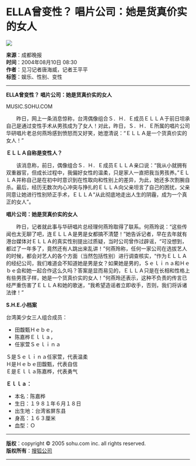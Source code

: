 # ELLA曾变性？ 唱片公司：她是货真价实的女人

![](http://images.sohu.com/uiue/sohu_logo/2005/sohu_logo2.gif)

**来源**：成都晚报  
**时间**：2004年08月10日 08:30  
**作者**：见习记者唐海威，记者王平平  
**标签**：娱乐、性别、变性  

---

**ELLA曾变性？ 唱片公司：她是货真价实的女人**  

MUSIC.SOHU.COM  

　　昨日，网上一条消息惊称，台湾偶像组合Ｓ．Ｈ．Ｅ成员ＥＬＬＡ于前日坦承自己是通过变性手术从男孩成为了女人！对此，昨日，Ｓ．Ｈ．Ｅ所属的唱片公司华研唱片老总何燕玲感到愤怒而又好笑，她澄清说：“ＥＬＬＡ是一个货真价实的女人！”

**ＥＬＬＡ自称是变性人？**  

　　该消息称，前日，偶像组合Ｓ．Ｈ．Ｅ成员ＥＬＬＡ亲口说：“我从小就拥有双重器官，但成长过程中，我偏好女性的温柔，只是家人一直把我当男孩养。”ＥＬＬＡ并称自己是在初中时意识到在性取向和性别上的差异，为此，她还多次割腕自杀。最后，经历无数次内心冲突与挣扎的ＥＬＬＡ向父亲坦言了自己的困扰，父亲同意让她进行性别矫正手术，ＥＬＬＡ“从此彻底地走出人生的阴霾，成为一个真正的女人”。

**唱片公司：她是货真价实的女人**  

　　昨日，记者就此事与华研唱片总经理何燕玲取得了联系。何燕玲说：“这些传闻也太无聊了吧，连ＥＬＬＡ是男是女都搞不清楚！”她告诉记者，早在去年就有港台媒体对ＥＬＬＡ的真实性别提出过质疑，当时公司曾作过辟谣，“可没想到，都过了一年多了，竟然还有人跳出来乱讲！”何燕玲称，任何一家公司在选拔艺人的时候，都会对艺人的各个方面（当然包括性别）进行调查核实，“作为ＥＬＬＡ的经纪公司，我们难道会不知道她是男是女？如果她是男的，Ｓｅｌｉｎａ和Ｈｅｂｅ会和她一起合作这么久吗？答案是显而易见的，ＥＬＬＡ只是在长相和性格上有些男孩子样，她是一个货真价实的女人！”何燕玲还表示，这种不负责的传言已经严重伤害了ＥＬＬＡ和她的歌迷，“我希望造谣者立即收手，否则，我们将诉诸法律！”

**S.H.E.小档案**  

台湾美少女三人组合成员：  
- 田馥甄Ｈｅｂｅ，      
- 陈嘉桦Ｅｌｌａ，    
- 任家萱Ｓｅｌｉｎａ   

Ｓ是Ｓｅｌｉｎａ任家萱，代表温柔  
Ｈ是Ｈｅｂｅ田馥甄，代表自信  
Ｅ是Ｅｌｌａ陈嘉桦，代表勇气  

**Ｅｌｌａ：**  
- 本名：陈嘉桦  
- 生日：１９８１年６月１８日  
- 出生地：台湾省屏东县  
- 身高：１６３厘米  
- 血型：Ｏ  

---

**版权**：copyright © 2005 sohu.com inc. all rights reserved.  
**版权所有**：[搜狐公司](http://www.sohu.com/about/copyright.html)  

---